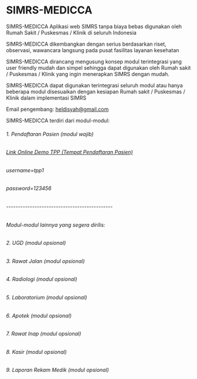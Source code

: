 # SIMRS-MEDICCA
SIMRS-MEDICCA Aplikasi web SIMRS tanpa biaya bebas digunakan oleh Rumah Sakit / Puskesmas / Klinik di seluruh Indonesia

SIMRS-MEDICCA dikembangkan dengan serius berdasarkan riset, observasi, wawancara langsung pada pusat fasilitas layanan kesehatan

SIMRS-MEDICCA dirancang mengusung konsep modul terintegrasi yang user friendly mudah dan simpel sehingga dapat digunakan oleh 
Rumah sakit / Puskesmas / Klinik yang ingin menerapkan SIMRS dengan mudah.

SIMRS-MEDICCA dapat digunakan terintegrasi seluruh modul atau hanya beberapa modul disesuaikan dengan kesiapan 
Rumah sakit / Puskesmas / Klinik dalam implementasi SIMRS

Email pengembang: heldisyah@gmail.com

SIMRS-MEDICCA terdiri dari modul-modul:
###### 1. Pendaftaran Pasien (modul wajib)
###### [Link Online Demo TPP (Tempat Pendaftaran Pasien)](http://www.banuatekno.com/tpp "Online Demo Tempat Pendaftaran Pasien")
###### username=tpp1
###### password=123456
###### ---------------------------------------------
###### Modul-modul lainnya yang segera dirilis:
###### 2. UGD (modul opsional)
###### 3. Rawat Jalan (modul opsional)
###### 4. Radiologi (modul opsional)
###### 5. Laboratorium (modul opsional)
###### 6. Apotek (modul opsional)
###### 7. Rawat Inap (modul opsional)
###### 8. Kasir (modul opsional)
###### 9. Laporan Rekam Medik (modul opsional)
